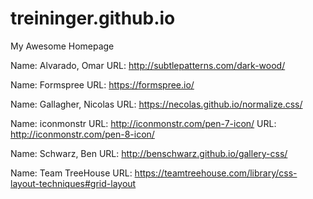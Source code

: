 # treininger.github.io
My Awesome Homepage

<!-- Citations -->

<!-- Website Background -->
Name: Alvarado, Omar
URL: http://subtlepatterns.com/dark-wood/

<!-- Form on contact.html -->
Name: Formspree
URL: https://formspree.io/

<!-- Code on normalize.css -->
Name: Gallagher, Nicolas
URL: https://necolas.github.io/normalize.css/

<!-- Images for Essays on portfolio.html -->
Name: iconmonstr
URL: http://iconmonstr.com/pen-7-icon/
URL: http://iconmonstr.com/pen-8-icon/

<!-- Code on gallery.css and portfolio.html -->
Name: Schwarz, Ben
URL: http://benschwarz.github.io/gallery-css/

<!-- Code on grid.css  -->
Name: Team TreeHouse
URL: https://teamtreehouse.com/library/css-layout-techniques#grid-layout
